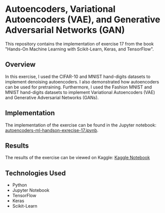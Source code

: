 # Autoencoders, Variational Autoencoders (VAE), and Generative Adversarial Networks (GAN) 

This repository contains the implementation of exercise 17 from the book "Hands-On Machine Learning with Scikit-Learn, Keras, and TensorFlow". 

## Overview

In this exercise, I used the CIFAR-10 and MNIST hand-digits datasets to implement denoising autoencoders. I also demonstrated how autoencoders can be used for pretraining. Furthermore, I used the Fashion MNIST and MNIST hand-digits datasets to implement Variational Autoencoders (VAE) and Generative Adversarial Networks (GANs).

## Implementation

The implementation of the exercise can be found in the Jupyter notebook: [autoencoders-ml-handson-exrecise-17.ipynb](autoencoders-ml-handson-exrecise-17.ipynb).

## Results

The results of the exercise can be viewed on Kaggle: [Kaggle Notebook](https://www.kaggle.com/code/roihezkiyahu/autoencoders-ml-handson-exrecise-17)

## Technologies Used

- Python
- Jupyter Notebook
- TensorFlow
- Keras
- Scikit-Learn
